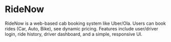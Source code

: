# RideNow
RideNow is a web-based cab booking system like Uber/Ola. Users can book rides (Car, Auto, Bike), see dynamic pricing. Features include user/driver login, ride history, driver dashboard, and a simple, responsive UI.
